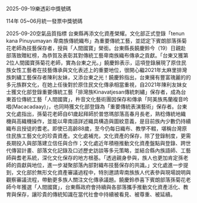 
2025-09-19樂透彩中獎號碼

                                
114年 05~06月統一發票中獎號碼
                             
2025-09-20空氣品質指標
                              台東縣再添文化資產榮耀。文化部正式登錄「tenun kana Pinuyumayan 卑南族傳統織布」為重要傳統工藝，並認定下賓朗部落孫菊花老師為技藝保存者，授與「人間國寶」榮銜。台東縣長饒慶鈴今（19）日親赴部落致贈紅榜，為恭賀及表彰其對傳統工藝卑南族織布傳承之貢獻。「台東又獲第2位人間國寶孫菊花老師，實為台東之光。」饒慶鈴表示，這項登錄展現了原住民族女性工藝者在技藝傳承與文化表述上的重要地位，很開心繼2021年太麻里排灣族刺繡工藝保存者陳利友妹，又添台東之光！饒慶鈴指出，台東擁有豐富瑰麗的的多元族群文化，在她上任後對於原住民文化傳承相當重視，自2021年陳利友妹女士獲文化部登錄重要傳統工藝「排灣族Kinavatjesan傳統刺繡」保存者，成為台東首位傳統工藝「人間國寶」，杵音文化藝術團因保存和傳承「阿美族馬蘭複音吟唱(Macacadaay)」，也同時獲文化部登錄為「重要傳統表演藝術」保存者。台東文化處指出，孫菊花老師自61歲起拜師於普悠瑪部落高春月長老，熟稔傳統地織機與高織機操作，並能以卑南語詳述織具構造與圖紋意義，是目前族內少數仍持續織布且授徒的耆老。即使已高齡88歲，至今仍每日織布、教學不輟，堪稱台灣原住民族工藝文化的珍貴資產。文化處補充，文化資產的保存，除了登錄制度，更需長期投入與部落建立信任與合作；文化處近年積極推動文化資產盤點與登錄、跨世代傳習計畫、部落文化記錄及口述歷史訪談等多元策略，並結合縣內族語師、工藝師與耆老系統，深化文化保存的地方根基。「透過親身參與，族人也更加肯定孫老師的貢獻與地位，進一步凝聚部落內部對織布技藝保存的共識。」文化處進一步提到，文化部於無形文化資產審議過程中，特別邀請卑南族族人代表參與現場說明與觀察審議流程，帶動更多族人關注文化傳承議題。饒慶鈴恭喜下賓朗部落孫菊花老師今年獲選「人間國寶」，台東縣政府會持續與各部落攜手推動文化資產活化、教育與保存，讓珍貴的傳統知識在當代社會中持續被看見、被尊重、被延續。